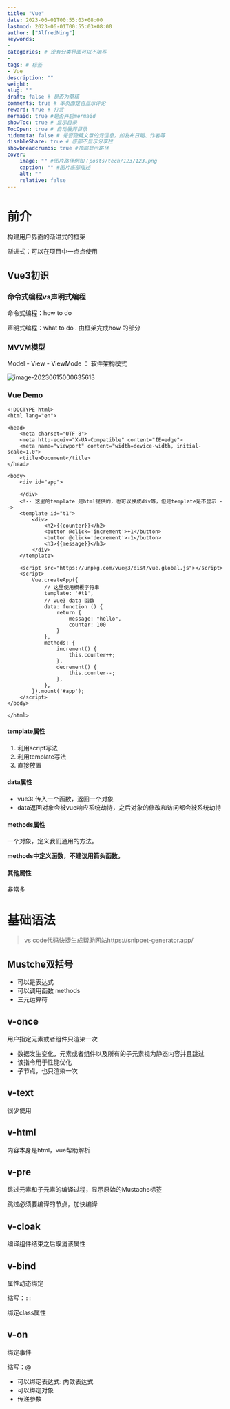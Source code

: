 ```yaml
---
title: "Vue"
date: 2023-06-01T00:55:03+08:00
lastmod: 2023-06-01T00:55:03+08:00
author: ["AlfredNing"]
keywords: 
- 
categories: # 没有分类界面可以不填写
- 
tags: # 标签
- Vue
description: ""
weight:
slug: ""
draft: false # 是否为草稿
comments: true # 本页面是否显示评论
reward: true # 打赏
mermaid: true #是否开启mermaid
showToc: true # 显示目录
TocOpen: true # 自动展开目录
hidemeta: false # 是否隐藏文章的元信息，如发布日期、作者等
disableShare: true # 底部不显示分享栏
showbreadcrumbs: true #顶部显示路径
cover:
    image: "" #图片路径例如：posts/tech/123/123.png
    caption: "" #图片底部描述
    alt: ""
    relative: false
---
```


# 前介

构建用户界面的渐进式的框架

渐进式：可以在项目中一点点使用

## Vue3初识

### 命令式编程vs声明式编程

命令式编程：how to do

声明式编程：what to do . 由框架完成how 的部分

### MVVM模型

Model - View - ViewMode ： 软件架构模式

![image-20230615000635613](https://nq-bucket.oss-cn-shanghai.aliyuncs.com/note_img/image-20230615000635613.png)

### Vue Demo

```vue
<!DOCTYPE html>
<html lang="en">

<head>
    <meta charset="UTF-8">
    <meta http-equiv="X-UA-Compatible" content="IE=edge">
    <meta name="viewport" content="width=device-width, initial-scale=1.0">
    <title>Document</title>
</head>

<body>
    <div id="app">

    </div>
    <!-- 这里的template 是html提供的，也可以换成div等，但是template是不显示 -->
    <template id="t1">
        <div>
            <h2>{{counter}}</h2>
            <button @click='increment'>+1</button>
            <button @click='decrement'>-1</button>
            <h3>{{message}}</h3>
        </div>
    </template>

    <script src="https://unpkg.com/vue@3/dist/vue.global.js"></script>
    <script>
        Vue.createApp({
            // 这里使用模板字符串
            template: '#t1',
            // vue3 data 函数
            data: function () {
                return {
                    message: "hello",
                    counter: 100
                }
            },
            methods: {
                increment() {
                    this.counter++;
                },
                decrement() {
                    this.counter--;
                },
            },
        }).mount('#app');
    </script>
</body>

</html>
```

#### template属性

1. 利用script写法
2. 利用template写法
3. 直接放置

#### data属性

- vue3: 传入一个函数，返回一个对象
- data返回对象会被vue响应系统劫持，之后对象的修改和访问都会被系统劫持

#### methods属性

一个对象，定义我们通用的方法。

**methods中定义函数，不建议用箭头函数。**

#### 其他属性

非常多

# 基础语法

> vs code代码快捷生成帮助网站https://snippet-generator.app/

## Mustche双括号

- 可以是表达式
- 可以调用函数 methods
- 三元运算符

## v-once

用户指定元素或者组件只渲染一次

- 数据发生变化，元素或者组件以及所有的子元素视为静态内容并且跳过
- 该指令用于性能优化
- 子节点，也只渲染一次

## v-text

很少使用

## v-html

内容本身是html，vue帮助解析

## v-pre

跳过元素和子元素的编译过程，显示原始的Mustache标签

跳过必须要编译的节点，加快编译

## v-cloak

编译组件结束之后取消该属性

## v-bind

属性动态绑定

缩写：`::`

绑定class属性

## v-on

绑定事件

缩写：@

- 可以绑定表达式: 内敛表达式
- 可以绑定对象
- 传递参数





